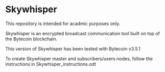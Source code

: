 # Skywhisper
This repository is intended for acadmic purposes only.

Skywhisper is an encrypted broadcast communication tool built on top of the Bytecoin blockchain.

This version of Skywhisper has been tested with Bytecoin v3.5.1

To create Skywhisper master and subscribers/users nodes, follow the instructions in Skywhisper_instructions.odt
